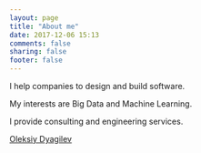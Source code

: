 ```yaml
---
layout: page
title: "About me"
date: 2017-12-06 15:13
comments: false
sharing: false
footer: false
---
```



I help companies to design and build software. 

My interests are Big Data and Machine Learning.

I provide consulting and engineering services. 

<script type="text/javascript" src="https://platform.linkedin.com/badges/js/profile.js" async defer></script>

<div class="LI-profile-badge"  data-version="v1" data-size="medium" data-locale="en_US" data-type="horizontal" data-theme="light" data-vanity="oleksiy-dyagilev-3a38bb10"><a class="LI-simple-link" href='https://ua.linkedin.com/in/oleksiy-dyagilev-3a38bb10?trk=profile-badge'>Oleksiy Dyagilev</a></div>